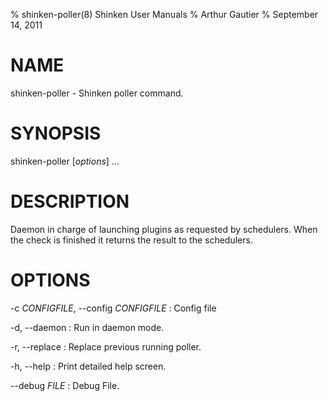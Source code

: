 % shinken-poller(8) Shinken User Manuals
% Arthur Gautier
% September 14, 2011

# NAME

shinken-poller - Shinken poller command.

# SYNOPSIS

shinken-poller [*options*] ...

# DESCRIPTION

Daemon in charge of launching plugins as requested by schedulers. When the
check is finished it returns the result to the schedulers.

# OPTIONS

-c *CONFIGFILE*, \--config *CONFIGFILE*
:   Config file

-d, \--daemon
:   Run in daemon mode.

-r, \--replace
:   Replace previous running poller.

-h, \--help
:   Print detailed help screen.

\--debug *FILE*
:   Debug File.


